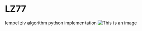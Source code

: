 # LZ77
lempel ziv algorithm python implementation
![This is an image](https://myoctocat.com/assets/images/base-octocat.svg)
